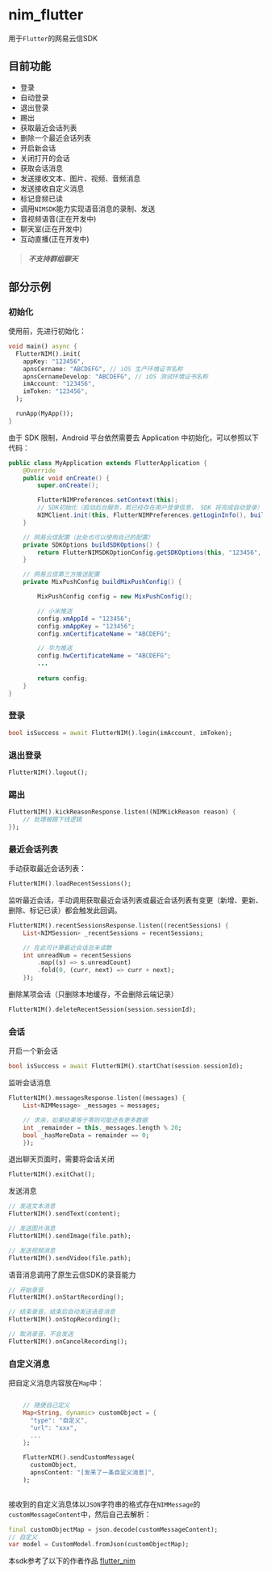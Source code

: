 # nim_flutter
用于`Flutter`的网易云信SDK
    
    
## 目前功能
    
* 登录
* 自动登录
* 退出登录
* 踢出
* 获取最近会话列表
* 删除一个最近会话列表
* 开启新会话
* 关闭打开的会话
* 获取会话消息
* 发送接收文本、图片、视频、音频消息
* 发送接收自定义消息
* 标记音频已读
* 调用`NIMSDK`能力实现语音消息的录制、发送
* 音视频语音(正在开发中)
* 聊天室(正在开发中)
* 互动直播(正在开发中)
      
> ##### 不支持群组聊天      

## 部分示例

### 初始化

使用前，先进行初始化：
      
```dart 
void main() async {
  FlutterNIM().init(
    appKey: "123456",
    apnsCername: "ABCDEFG", // iOS 生产环境证书名称
    apnsCernameDevelop: "ABCDEFG", // iOS 测试环境证书名称
    imAccount: "123456",
    imToken: "123456",
  );

  runApp(MyApp());
}
```

由于 SDK 限制，Android 平台依然需要去 Application 中初始化，可以参照以下代码：

```java
public class MyApplication extends FlutterApplication {
    @Override
    public void onCreate() {
        super.onCreate();

        FlutterNIMPreferences.setContext(this);
        // SDK初始化（启动后台服务，若已经存在用户登录信息， SDK 将完成自动登录）
        NIMClient.init(this, FlutterNIMPreferences.getLoginInfo(), buildSDKOptions());
    }

    // 网易云信配置（此处也可以使用自己的配置）
    private SDKOptions buildSDKOptions() {
        return FlutterNIMSDKOptionConfig.getSDKOptions(this, "123456", buildMixPushConfig());
    }

    // 网易云信第三方推送配置
    private MixPushConfig buildMixPushConfig() {

        MixPushConfig config = new MixPushConfig();

        // 小米推送
        config.xmAppId = "123456";
        config.xmAppKey = "123456";
        config.xmCertificateName = "ABCDEFG";

        // 华为推送
        config.hwCertificateName = "ABCDEFG";
        ...
        
        return config;
    }
}

```

### 登录

```dart
bool isSuccess = await FlutterNIM().login(imAccount, imToken);
```

### 退出登录

```dart
FlutterNIM().logout();
```

### 踢出

```dart
FlutterNIM().kickReasonResponse.listen((NIMKickReason reason) {
    // 处理被踢下线逻辑
});
```

### 最近会话列表

手动获取最近会话列表：

```dart
FlutterNIM().loadRecentSessions();
```

监听最近会话，手动调用获取最近会话列表或最近会话列表有变更（新增、更新、删除、标记已读）都会触发此回调。

```dart
FlutterNIM().recentSessionsResponse.listen((recentSessions) {
    List<NIMSession> _recentSessions = recentSessions;

    // 在此可计算最近会话总未读数
    int unreadNum = recentSessions
        .map((s) => s.unreadCount)
        .fold(0, (curr, next) => curr + next);
    });
```

删除某项会话（只删除本地缓存，不会删除云端记录）

```dart
FlutterNIM().deleteRecentSession(session.sessionId);
```

### 会话

开启一个新会话

```dart
bool isSuccess = await FlutterNIM().startChat(session.sessionId);
```

监听会话消息

```dart
FlutterNIM().messagesResponse.listen((messages) {
    List<NIMMessage> _messages = messages;

    // 求余，如果结果等于零则可能还有更多数据
    int _remainder = this._messages.length % 20;
    bool _hasMoreData = remainder == 0;
    });
```

退出聊天页面时，需要将会话关闭

```dart
FlutterNIM().exitChat();
```

发送消息

```dart
// 发送文本消息
FlutterNIM().sendText(content);

// 发送图片消息
FlutterNIM().sendImage(file.path);

// 发送视频消息
FlutterNIM().sendVideo(file.path);
```

语音消息调用了原生云信SDK的录音能力

```dart
// 开始录音
FlutterNIM().onStartRecording();

// 结束录音，结束后自动发送语音消息
FlutterNIM().onStopRecording();

// 取消录音，不会发送
FlutterNIM().onCancelRecording();
```

### 自定义消息

把自定义消息内容放在`Map`中：

```dart

    // 随便自己定义
    Map<String, dynamic> customObject = {
      "type": "自定义",
      "url": "xxx",
      ...
    };

    FlutterNIM().sendCustomMessage(
      customObject,
      apnsContent: "[发来了一条自定义消息]",
    );
    
```

接收到的自定义消息体以`JSON`字符串的格式存在`NIMMessage`的`customMessageContent`中，然后自己去解析：

```dart
final customObjectMap = json.decode(customMessageContent);
// 自定义
var model = CustomModel.fromJson(customObjectMap);
```

本sdk参考了以下的作者作品
[flutter_nim](https://github.com/GuiminChu/flutter_nim)
